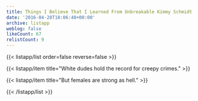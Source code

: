 ```yaml
---
title: Things I Believe That I Learned From Unbreakable Kimmy Schmidt
date: '2016-04-28T18:06:40+00:00'
archive: listapp
weblog: false
likeCount: 67
relistCount: 9
---
```



{{< listapp/list order=false reverse=false >}}

   {{< listapp/item title="White dudes hold the record for creepy crimes." >}}

   {{< listapp/item title="But females are strong as hell." >}}

{{< /listapp/list >}}
